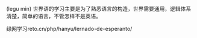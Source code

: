 (legu min)
世界语的学习主要是为了熟悉语言的构造，世界需要通用，逻辑体系清楚，简单的语言，不管怎样不是英语。

绿网学习reto.cn/php/hanyu/lernado-de-esperanto/
